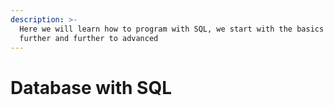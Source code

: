 ```yaml
---
description: >-
  Here we will learn how to program with SQL, we start with the basics and we go
  further and further to advanced
---
```


# Database with SQL

